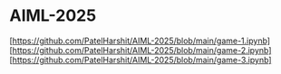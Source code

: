 # AIML-2025
[https://github.com/PatelHarshit/AIML-2025/blob/main/game-1.ipynb]
[https://github.com/PatelHarshit/AIML-2025/blob/main/game-2.ipynb]
[https://github.com/PatelHarshit/AIML-2025/blob/main/game-3.ipynb]
